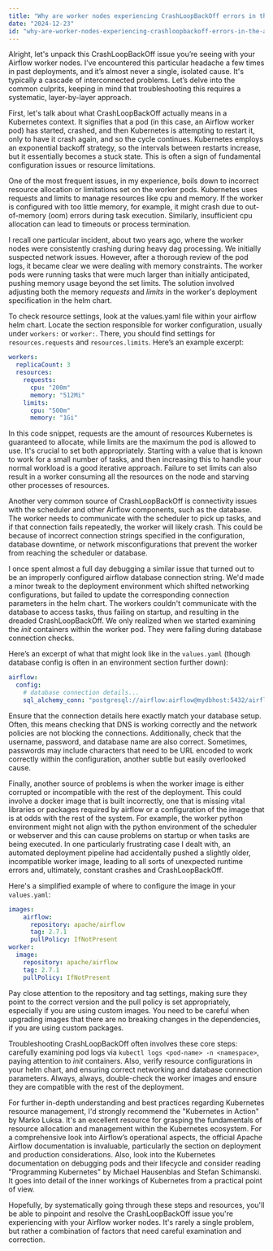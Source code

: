 ```yaml
---
title: "Why are worker nodes experiencing CrashLoopBackOff errors in the Airflow Helm chart?"
date: "2024-12-23"
id: "why-are-worker-nodes-experiencing-crashloopbackoff-errors-in-the-airflow-helm-chart"
---
```


Alright, let's unpack this CrashLoopBackOff issue you’re seeing with your Airflow worker nodes. I’ve encountered this particular headache a few times in past deployments, and it’s almost never a single, isolated cause. It's typically a cascade of interconnected problems. Let’s delve into the common culprits, keeping in mind that troubleshooting this requires a systematic, layer-by-layer approach.

First, let's talk about what CrashLoopBackOff actually means in a Kubernetes context. It signifies that a pod (in this case, an Airflow worker pod) has started, crashed, and then Kubernetes is attempting to restart it, only to have it crash again, and so the cycle continues. Kubernetes employs an exponential backoff strategy, so the intervals between restarts increase, but it essentially becomes a stuck state. This is often a sign of fundamental configuration issues or resource limitations.

One of the most frequent issues, in my experience, boils down to incorrect resource allocation or limitations set on the worker pods. Kubernetes uses requests and limits to manage resources like cpu and memory. If the worker is configured with too little memory, for example, it might crash due to out-of-memory (oom) errors during task execution. Similarly, insufficient cpu allocation can lead to timeouts or process termination.

I recall one particular incident, about two years ago, where the worker nodes were consistently crashing during heavy dag processing. We initially suspected network issues. However, after a thorough review of the pod logs, it became clear we were dealing with memory constraints. The worker pods were running tasks that were much larger than initially anticipated, pushing memory usage beyond the set limits. The solution involved adjusting both the memory *requests* and *limits* in the worker's deployment specification in the helm chart.

To check resource settings, look at the values.yaml file within your airflow helm chart. Locate the section responsible for worker configuration, usually under `workers:` or `worker:`. There, you should find settings for `resources.requests` and `resources.limits`. Here’s an example excerpt:

```yaml
workers:
  replicaCount: 3
  resources:
    requests:
      cpu: "200m"
      memory: "512Mi"
    limits:
      cpu: "500m"
      memory: "1Gi"
```

In this code snippet, requests are the amount of resources Kubernetes is guaranteed to allocate, while limits are the maximum the pod is allowed to use. It's crucial to set both appropriately. Starting with a value that is known to work for a small number of tasks, and then increasing this to handle your normal workload is a good iterative approach. Failure to set limits can also result in a worker consuming all the resources on the node and starving other processes of resources.

Another very common source of CrashLoopBackOff is connectivity issues with the scheduler and other Airflow components, such as the database. The worker needs to communicate with the scheduler to pick up tasks, and if that connection fails repeatedly, the worker will likely crash. This could be because of incorrect connection strings specified in the configuration, database downtime, or network misconfigurations that prevent the worker from reaching the scheduler or database.

I once spent almost a full day debugging a similar issue that turned out to be an improperly configured airflow database connection string. We'd made a minor tweak to the deployment environment which shifted networking configurations, but failed to update the corresponding connection parameters in the helm chart. The workers couldn't communicate with the database to access tasks, thus failing on startup, and resulting in the dreaded CrashLoopBackOff. We only realized when we started examining the *init* containers within the worker pod. They were failing during database connection checks.

Here’s an excerpt of what that might look like in the `values.yaml` (though database config is often in an environment section further down):

```yaml
airflow:
  config:
    # database connection details...
    sql_alchemy_conn: "postgresql://airflow:airflow@mydbhost:5432/airflow"
```

Ensure that the connection details here exactly match your database setup. Often, this means checking that DNS is working correctly and the network policies are not blocking the connections. Additionally, check that the username, password, and database name are also correct. Sometimes, passwords may include characters that need to be URL encoded to work correctly within the configuration, another subtle but easily overlooked cause.

Finally, another source of problems is when the worker image is either corrupted or incompatible with the rest of the deployment. This could involve a docker image that is built incorrectly, one that is missing vital libraries or packages required by airflow or a configuration of the image that is at odds with the rest of the system. For example, the worker python environment might not align with the python environment of the scheduler or webserver and this can cause problems on startup or when tasks are being executed. In one particularly frustrating case I dealt with, an automated deployment pipeline had accidentally pushed a slightly older, incompatible worker image, leading to all sorts of unexpected runtime errors and, ultimately, constant crashes and CrashLoopBackOff.

Here's a simplified example of where to configure the image in your `values.yaml`:

```yaml
images:
    airflow:
      repository: apache/airflow
      tag: 2.7.1
      pullPolicy: IfNotPresent
worker:
  image:
    repository: apache/airflow
    tag: 2.7.1
    pullPolicy: IfNotPresent
```

Pay close attention to the repository and tag settings, making sure they point to the correct version and the pull policy is set appropriately, especially if you are using custom images. You need to be careful when upgrading images that there are no breaking changes in the dependencies, if you are using custom packages.

Troubleshooting CrashLoopBackOff often involves these core steps: carefully examining pod logs via `kubectl logs <pod-name> -n <namespace>`, paying attention to *init* containers. Also, verify resource configurations in your helm chart, and ensuring correct networking and database connection parameters. Always, always, double-check the worker images and ensure they are compatible with the rest of the deployment.

For further in-depth understanding and best practices regarding Kubernetes resource management, I'd strongly recommend the "Kubernetes in Action" by Marko Luksa. It's an excellent resource for grasping the fundamentals of resource allocation and management within the Kubernetes ecosystem. For a comprehensive look into Airflow’s operational aspects, the official Apache Airflow documentation is invaluable, particularly the section on deployment and production considerations. Also, look into the Kubernetes documentation on debugging pods and their lifecycle and consider reading "Programming Kubernetes" by Michael Hausenblas and Stefan Schimanski. It goes into detail of the inner workings of Kubernetes from a practical point of view.

Hopefully, by systematically going through these steps and resources, you'll be able to pinpoint and resolve the CrashLoopBackOff issue you're experiencing with your Airflow worker nodes. It's rarely a single problem, but rather a combination of factors that need careful examination and correction.
